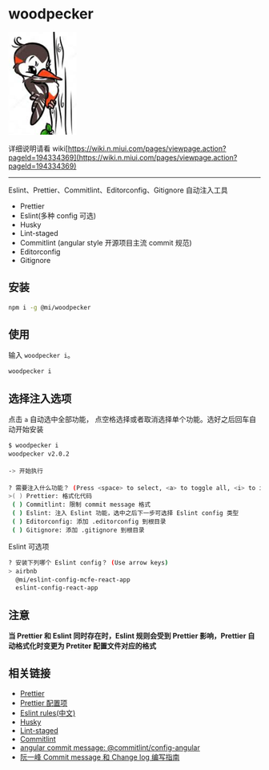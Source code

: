 # woodpecker

<p text-align=center><img src="./woodpecker.jpeg"></p>

详细说明请看 wiki[https://wiki.n.miui.com/pages/viewpage.action?pageId=194334369](https://wiki.n.miui.com/pages/viewpage.action?pageId=194334369)

---

Eslint、Prettier、Commitlint、Editorconfig、Gitignore 自动注入工具

- Prettier
- Eslint(多种 config 可选)
- Husky
- Lint-staged
- Commitlint (angular style 开源项目主流 commit 规范)
- Editorconfig
- Gitignore

## 安装

```bash
npm i -g @mi/woodpecker
```

## 使用

输入 `woodpecker i`。

```bash
woodpecker i
```

## 选择注入选项

点击 `a` 自动选中全部功能， 点空格选择或者取消选择单个功能。选好之后回车自动开始安装

```bash
$ woodpecker i
woodpecker v2.0.2

-> 开始执行

? 需要注入什么功能？ (Press <space> to select, <a> to toggle all, <i> to invert selection)
>( ) Prettier: 格式化代码
 ( ) Commitlint: 限制 commit message 格式
 ( ) Eslint: 注入 Eslint 功能，选中之后下一步可选择 Eslint config 类型
 ( ) Editorconfig: 添加 .editorconfig 到根目录
 ( ) Gitignore: 添加 .gitignore 到根目录
```

Eslint 可选项

```bash
? 安装下列哪个 Eslint config？ (Use arrow keys)
> airbnb
  @mi/eslint-config-mcfe-react-app
  eslint-config-react-app
```

## 注意

**当 Prettier 和 Eslint 同时存在时，Eslint 规则会受到 Prettier 影响，Prettier 自动格式化时变更为 Pretiter 配置文件对应的格式**

## 相关链接

- [Prettier](https://prettier.io/)
- [Prettier 配置项](https://prettier.io/docs/en/options.html)
- [Eslint rules(中文)](https://cn.eslint.org/docs/rules/)
- [Husky](https://github.com/typicode/husky)
- [Lint-staged](https://github.com/okonet/lint-staged)
- [Commitlint](https://github.com/conventional-changelog/commitlint)
- [angular commit message: @commitlint/config-angular](https://www.npmjs.com/package/@commitlint/config-angular)
- [阮一峰 Commit message 和 Change log 编写指南](http://www.ruanyifeng.com/blog/2016/01/commit_message_change_log.html)
